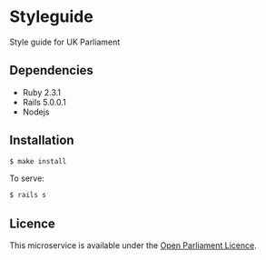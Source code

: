 # Styleguide
Style guide for UK Parliament

## Dependencies
* Ruby 2.3.1
* Rails 5.0.0.1
* Nodejs

## Installation

```bash
$ make install
```

To serve:

```bash
$ rails s
```

## Licence
This microservice is available under the [Open Parliament Licence](http://www.parliament.uk/site-information/copyright/open-parliament-licence/).
